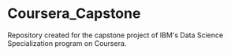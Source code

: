 # Coursera_Capstone
Repository created for the capstone project of IBM's Data Science Specialization program on Coursera.

